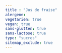 ```yaml
---
title : "Jus de fraise"
alergene:
vegetarien: true
vegan: true
sans-glutten: true
sans-lactose: true
type: "sucres"
sitemap_exclude: true
--- 
```

